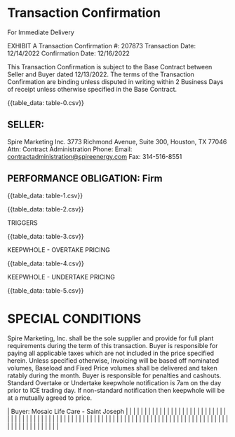 # Transaction Confirmation 

For Immediate Delivery

EXHIBIT A
Transaction Confirmation \#: 207873
Transaction Date: 12/14/2022
Confirmation Date: 12/16/2022

This Transaction Confirmation is subject to the Base Contract between Seller and Buyer dated 12/13/2022. The terms of the Transaction Confirmation are binding unless disputed in writing within 2 Business Days of receipt unless otherwise specified in the Base Contract.

{{table_data: table-0.csv}}

## SELLER:

Spire Marketing Inc.
3773 Richmond Avenue, Suite 300, Houston, TX 77046
Attn: Contract Administration
Phone:
Email: contractadministration@spireenergy.com
Fax: 314-516-8551

## PERFORMANCE OBLIGATION: Firm

{{table_data: table-1.csv}}

{{table_data: table-2.csv}}

TRIGGERS

{{table_data: table-3.csv}}

KEEPWHOLE - OVERTAKE PRICING

{{table_data: table-4.csv}}

KEEPWHOLE - UNDERTAKE PRICING

{{table_data: table-5.csv}}

# SPECIAL CONDITIONS 

Spire Marketing, Inc. shall be the sole supplier and provide for full plant requirements during the term of this transaction. Buyer is responsible for paying all applicable taxes which are not included in the price specified herein. Unless specified otherwise, Invoicing will be based off nominated volumes, Baseload and Fixed Price volumes shall be delivered and taken ratably during the month. Buyer is responsible for penalties and cashouts. Standard Overtake or Undertake keepwhole notification is 7am on the day prior to ICE trading day. If non-standard notification then keepwhole will be at a mutually agreed to price.

| Buyer: Mosaic Life Care - Saint Joseph |  |  |  |  |  |  |  |  |  |  |  |  |  |  |  |  |  |  |  |  |  |  |  |  |  |  |  |  |  |  |  |  |  |  |  |  |  |  |  |  |  |  |  |  |  |  |  |  |  |  |  |  |  |  |  |  |  |  |  |  |  |  |  |  |  |  |  |  |  |  |  |  |  |  |  |  |  |  |  |  |  |  |  |  |  |  |  |  |  |  |  |  |  |  |  |  |  |  |  | 
